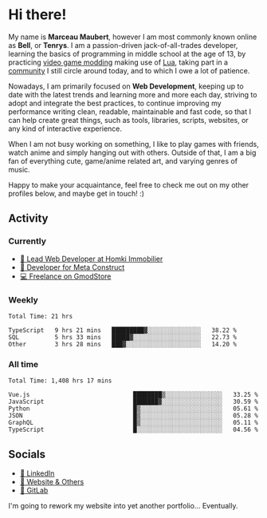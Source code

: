 # Hi there!

My name is **Marceau Maubert**, however I am most commonly known online as **Bell**, or **Tenrys**. I am a passion-driven jack-of-all-trades developer, learning the basics of programming in middle school at the age of 13, by practicing [video game modding](https://garrysmod.com) making use of [Lua](https://lua.org), taking part in a [community](https://metastruct.net) I still circle around today, and to which I owe a lot of patience.

Nowadays, I am primarily focused on **Web Development**, keeping up to date with the latest trends and learning more and more each day, striving to adopt  and integrate the best practices, to continue improving my performance writing clean, readable, maintainable and fast code, so that I can help create great things, such as tools, libraries, scripts, websites, or any kind of interactive experience.

When I am not busy working on something, I like to play games with friends, watch anime and simply hanging out with others. Outside of that, I am a big fan of everything cute, game/anime related art, and varying genres of music.

Happy to make your acquaintance, feel free to check me out on my other profiles below, and maybe get in touch! :)

## Activity

### Currently

- [🏢 Lead Web Developer at Homki Immobilier](https://homki-immobilier.com)
- [🎈 Developer for Meta Construct](https://metastruct.net)
- [💻 Freelance on GmodStore](https://www.gmodstore.com/users/Tenrys)

### Weekly
<!--START_SECTION:wakaWeekly-->

```text
Total Time: 21 hrs

TypeScript   9 hrs 21 mins   █████████▓░░░░░░░░░░░░░░░   38.22 %
SQL          5 hrs 33 mins   █████▓░░░░░░░░░░░░░░░░░░░   22.73 %
Other        3 hrs 28 mins   ███▓░░░░░░░░░░░░░░░░░░░░░   14.20 %
```

<!--END_SECTION:wakaWeekly-->

### All time
<!--START_SECTION:wakaTotal-->

```text
Total Time: 1,408 hrs 17 mins

Vue.js                             ████████▒░░░░░░░░░░░░░░░░   33.25 %
JavaScript                         ███████▓░░░░░░░░░░░░░░░░░   30.59 %
Python                             █▒░░░░░░░░░░░░░░░░░░░░░░░   05.61 %
JSON                               █▒░░░░░░░░░░░░░░░░░░░░░░░   05.28 %
GraphQL                            █▒░░░░░░░░░░░░░░░░░░░░░░░   05.11 %
TypeScript                         █░░░░░░░░░░░░░░░░░░░░░░░░   04.56 %
```

<!--END_SECTION:wakaTotal-->

## Socials

- [👔 LinkedIn](https://www.linkedin.com/in/marceau-maubert)
- [🔗 Website & Others](https://bell.moe)
- [🦊 GitLab](https://gitlab.com/Tenrys)

I'm going to rework my website into yet another portfolio... Eventually.
